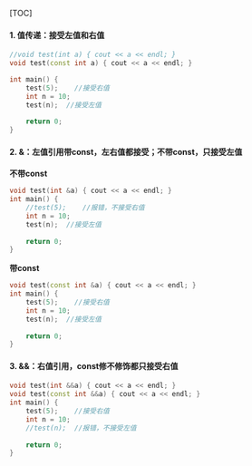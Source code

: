 [TOC]

#### 1. 值传递：接受左值和右值

```c++
//void test(int a) { cout << a << endl; }
void test(const int a) { cout << a << endl; }

int main() {
    test(5);    //接受右值
    int n = 10;
    test(n);  //接受左值
    
    return 0;
}
```



#### 2. &：左值引用带const，左右值都接受；不带const，只接受左值

**不带const**

```c++
void test(int &a) { cout << a << endl; }
int main() {
    //test(5);    //报错，不接受右值
    int n = 10;
    test(n);  //接受左值
    
    return 0;
}
```

**带const**

```c++
void test(const int &a) { cout << a << endl; }
int main() {
    test(5);    //接受右值
    int n = 10;
    test(n);  //接受左值
    
    return 0;
}
```



#### 3. &&：右值引用，const修不修饰都只接受右值

```c++
void test(int &&a) { cout << a << endl; }
void test(const int &&a) { cout << a << endl; }
int main() {
    test(5);    //接受右值
    int n = 10;
    //test(n);  //报错，不接受左值
    
    return 0;
}
```

